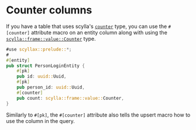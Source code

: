 # Counter columns
If you have a table that uses scylla's [`counter`](https://opensource.docs.scylladb.com/stable/cql/types.html#counters) type, you can use the `#[counter]` attribute macro on an entity column along with using the [`scylla::frame::value::Counter`](https://docs.rs/scylla/latest/scylla/frame/value/struct.Counter.html) type.

```rust
#use scyllax::prelude::*;
#
#[entity]
pub struct PersonLoginEntity {
    #[pk]
    pub id: uuid::Uuid,
    #[pk]
    pub person_id: uuid::Uuid,
    #[counter]
    pub count: scylla::frame::value::Counter,
}
```

Similarly to `#[pk]`, the `#[counter]` attribute also tells the upsert macro how to use the column in the query.
